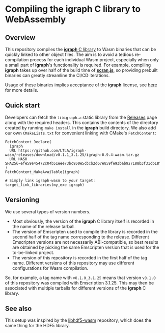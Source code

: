 # Compiling the igraph C library to WebAssembly

## Overview

This repository compiles the [**igraph** C library](https://igraph.org/c/) to Wasm binaries that can be quickly linked to other object files.
The aim is to avoid a tedious re-compilation process for each individual Wasm project,
especially when only a small part of **igraph**'s functionality is required.
For example, compiling **igraph** takes up over half of the build time of [**scran.js**](https://github.com/jkanche/scran.js),
so providing prebuilt binaries can greatly streamline the CI/CD iterations.

Usage of these binaries implies acceptance of the **igraph** license,
see [here](https://github.com/igraph/igraph) for more details.

## Quick start

Developers can fetch the `libigraph.a` static library from the [Releases](https://github.com/LTLA/igraph-wasm/releases) page along with the required headers.
This contains the contents of the directory created by running `make install` in the **igraph** build directory.
We also add our own `CMakeLists.txt` for convenient linking with CMake's `FetchContent`:

```
FetchContent_Declare(
  igraph
  URL https://github.com/LTLA/igraph-wasm/releases/download/v0.1.1_3.1.25/igraph-0.9.4-wasm.tar.gz
  URL_HASH SHA256=efe59e45472c04b51eee73bc950e5cbcb2d67e859fe93bab927188b3f31cb18f
)
FetchContent_MakeAvailable(igraph)

# Simply link igraph-wasm to your target:
target_link_libraries(my_exe igraph)
```

## Versioning

We use several types of version numbers.

- Most obviously, the version of the **igraph** C library itself is recorded in the name of the release tarball. 
- The version of Emscripten used to compile the library is recorded in the second half of the tag name corresponding to the release.
  Different Emscripten versions are not necessarily ABI-compatible, so best results are obtained by picking the same Emscripten version that is used for the to-be-linked project.
- The version of this repository is recorded in the first half of the tag name.
  Different versions of this repository may use different configurations for Wasm compilation.

So, for example, a tag name with `v0.1.0_3.1.25` means that version `v0.1.0` of this repository was compiled with Emscription 3.1.25.
This may then be associated with multiple tarballs for different versions of the **igraph** C library.

## See also

This setup was inspired by the [libhdf5-wasm](https://github.com/usnistgov/libhdf5-wasm) repository, which does the same thing for the HDF5 library.
